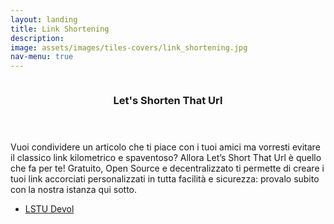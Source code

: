 ```yaml
---
layout: landing
title: Link Shortening
description:
image: assets/images/tiles-covers/link_shortening.jpg
nav-menu: true
---
```


<!-- Main -->
<div id="main">

<!-- Two -->
<section id="two" class="spotlights">
<section>
  <img src="{{ site.baseurl }}/assets/images/logos/link_shortening/lstu.jpg" alt="">
  <div class="content">
    <div class="inner">
      <header class="major">
        <h3>Let's Shorten That Url</h3>
      </header>
      <p>Vuoi condividere un articolo che ti piace con i tuoi amici ma vorresti evitare il classico link kilometrico e spaventoso? Allora Let’s Short That Url è quello che fa per te! Gratuito, Open Source e decentralizzato ti permette di creare i tuoi link accorciati personalizzati in tutta facilità e sicurezza: provalo subito con la nostra istanza qui sotto.</p>
      <ul class="actions">
        <li><a href="https://s.devol.it" class="button">LSTU Devol</a></li>
      </ul>
    </div>
  </div>
</section>
</section>

</div>
